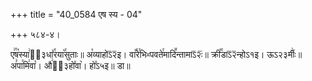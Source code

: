 +++
title = "40_0584 एष स्य - 04"

+++
५८४-४।

ए꣢꣯ष꣡स्या꣢ऽ᳐३धा꣤꣯रया꣥꣯सुताः॥ अ꣡व्याहोऽ᳒२᳒इ। वा꣡꣯रे꣯भिᳲपवते꣯मादि꣪न्तामाऽ᳒२ः᳒॥ क्री꣡꣯डाऽ᳒२᳒न्होऽ१इ। ऊऽ२३र्मीः꣢॥ अ꣣पा꣯मि꣢वा꣡। औ꣢ऽ᳐३हो꣤वा꣥। हो꣤ऽ५इ॥ डा॥